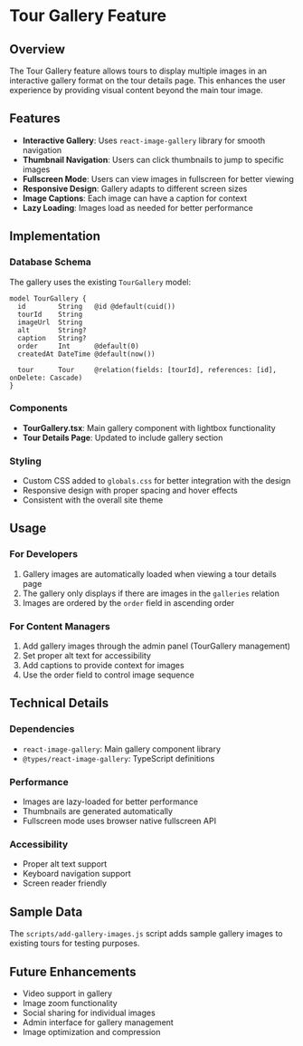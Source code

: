 # Tour Gallery Feature

## Overview
The Tour Gallery feature allows tours to display multiple images in an interactive gallery format on the tour details page. This enhances the user experience by providing visual content beyond the main tour image.

## Features
- **Interactive Gallery**: Uses `react-image-gallery` library for smooth navigation
- **Thumbnail Navigation**: Users can click thumbnails to jump to specific images
- **Fullscreen Mode**: Users can view images in fullscreen for better viewing
- **Responsive Design**: Gallery adapts to different screen sizes
- **Image Captions**: Each image can have a caption for context
- **Lazy Loading**: Images load as needed for better performance

## Implementation

### Database Schema
The gallery uses the existing `TourGallery` model:
```prisma
model TourGallery {
  id        String   @id @default(cuid())
  tourId    String
  imageUrl  String
  alt       String?
  caption   String?
  order     Int      @default(0)
  createdAt DateTime @default(now())
  
  tour      Tour     @relation(fields: [tourId], references: [id], onDelete: Cascade)
}
```

### Components
- **TourGallery.tsx**: Main gallery component with lightbox functionality
- **Tour Details Page**: Updated to include gallery section

### Styling
- Custom CSS added to `globals.css` for better integration with the design
- Responsive design with proper spacing and hover effects
- Consistent with the overall site theme

## Usage

### For Developers
1. Gallery images are automatically loaded when viewing a tour details page
2. The gallery only displays if there are images in the `galleries` relation
3. Images are ordered by the `order` field in ascending order

### For Content Managers
1. Add gallery images through the admin panel (TourGallery management)
2. Set proper alt text for accessibility
3. Add captions to provide context for images
4. Use the order field to control image sequence

## Technical Details

### Dependencies
- `react-image-gallery`: Main gallery component library
- `@types/react-image-gallery`: TypeScript definitions

### Performance
- Images are lazy-loaded for better performance
- Thumbnails are generated automatically
- Fullscreen mode uses browser native fullscreen API

### Accessibility
- Proper alt text support
- Keyboard navigation support
- Screen reader friendly

## Sample Data
The `scripts/add-gallery-images.js` script adds sample gallery images to existing tours for testing purposes.

## Future Enhancements
- Video support in gallery
- Image zoom functionality
- Social sharing for individual images
- Admin interface for gallery management
- Image optimization and compression
